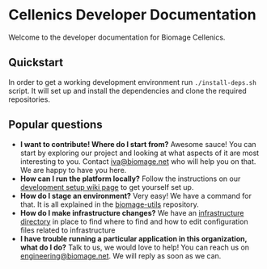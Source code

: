 Cellenics Developer Documentation
=================================

Welcome to the developer documentation for Biomage Cellenics.

Quickstart
----------

In order to get a working development environment run `./install-deps.sh` script. It will set up and install the dependencies and clone the required repositories.


Popular questions
-----------------

* __I want to contribute! Where do I start from?__ Awesome sauce! You can start by exploring our project and looking at what aspects of it are most interesting to you. Contact iva@biomage.net who will help you on that. We are happy to have you here.
* __How can I run the platform locally?__ Follow the instructions on our [development setup wiki page](https://github.com/biomage-ltd/developer-docs/wiki/Cellenics-Development---Setup) to get yourself set up.
* __How do I stage an environment?__ Very easy! We have a command for that. It is all explained in the [biomage-utils](https://github.com/biomage-ltd/biomage-utils) repository.
* __How do I make infrastructure changes?__ We have an [infrastructure directory](https://github.com/biomage-ltd/developer-docs/blob/master/INFRASTRUCTURE.md#directory) in place to find where to find and how to edit configuration files related to infrastructure
* __I have trouble running a particular application in this organization, what do I do?__ Talk to us, we would love to help! You can reach us on engineering@biomage.net. We will reply as soon as we can.
